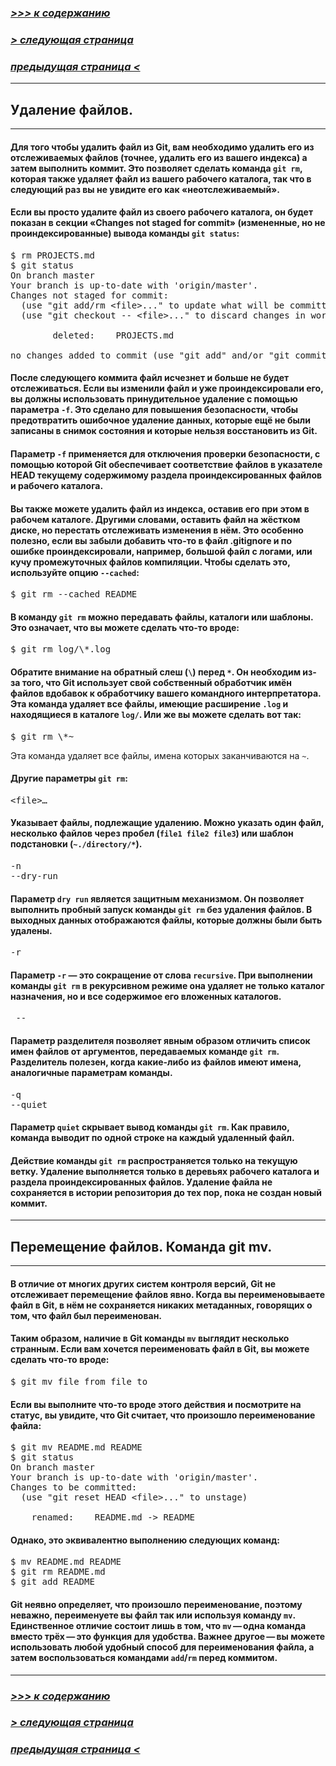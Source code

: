### [*>>> к содержанию*](./readme.md)
### [*> следующая страница*](./git_clean.md)
### [*предыдущая страница <*](./git_commit.md)

---

## **Удаление файлов.**

---

#### Для того чтобы удалить файл из Git, вам необходимо удалить его из отслеживаемых файлов (точнее, удалить его из вашего индекса) а затем выполнить коммит. Это позволяет сделать команда `git rm`, которая также удаляет файл из вашего рабочего каталога, так что в следующий раз вы не увидите его как «неотслеживаемый».
#### Если вы просто удалите файл из своего рабочего каталога, он будет показан в секции «Changes not staged for commit» (измененные, но не проиндексированные) вывода команды `git status`:
<pre>
$ rm PROJECTS.md
$ git status
On branch master
Your branch is up-to-date with 'origin/master'.
Changes not staged for commit:
  (use "git add/rm &ltfile>..." to update what will be committed)
  (use "git checkout -- &ltfile>..." to discard changes in working directory)

        deleted:    PROJECTS.md

no changes added to commit (use "git add" and/or "git commit -a")
</pre>
#### После следующего коммита файл исчезнет и больше не будет отслеживаться. Если вы изменили файл и уже проиндексировали его, вы должны использовать принудительное удаление с помощью параметра `-f`. Это сделано для повышения безопасности, чтобы предотвратить ошибочное удаление данных, которые ещё не были записаны в снимок состояния и которые нельзя восстановить из Git.
#### Параметр `-f` применяется для отключения проверки безопасности, с помощью которой Git обеспечивает соответствие файлов в указателе HEAD текущему содержимому раздела проиндексированных файлов и рабочего каталога.
#### Вы также можете удалить файл из индекса, оставив его при этом в рабочем каталоге. Другими словами, оставить файл на жёстком диске, но перестать отслеживать изменения в нём. Это особенно полезно, если вы забыли добавить что-то в файл .gitignore и по ошибке проиндексировали, например, большой файл с логами, или кучу промежуточных файлов компиляции. Чтобы сделать это, используйте опцию `--cached`:
<pre>
$ git rm --cached README
</pre>
#### В команду `git rm` можно передавать файлы, каталоги или шаблоны. Это означает, что вы можете сделать что-то вроде:
<pre>
$ git rm log/\*.log
</pre>
#### Обратите внимание на обратный слеш (`\`) перед `*`. Он необходим из-за того, что Git использует свой собственный обработчик имён файлов вдобавок к обработчику вашего командного интерпретатора. Эта команда удаляет все файлы, имеющие расширение `.log` и находящиеся в каталоге `log/`. Или же вы можете сделать вот так:
<pre>
$ git rm \*~
</pre>
Эта команда удаляет все файлы, имена которых заканчиваются на `~`.
#### **Другие параметры `git rm`:**
<pre>
&ltfile>…
</pre>
#### Указывает файлы, подлежащие удалению. Можно указать один файл, несколько файлов через пробел (`file1 file2 file3`) или шаблон подстановки (`~./directory/*`).​
<pre>
-n
--dry-run
</pre>
#### Параметр `dry run` является защитным механизмом. Он позволяет выполнить пробный запуск команды `git rm` без удаления файлов. В выходных данных отображаются файлы, которые должны были быть удалены.
<pre>
-r
</pre>
#### Параметр `-r` — это сокращение от слова `recursive`. При выполнении команды `git rm` в рекурсивном режиме она удаляет не только каталог назначения, но и все содержимое его вложенных каталогов.
<pre>
 --
</pre>
#### Параметр разделителя позволяет явным образом отличить список имен файлов от аргументов, передаваемых команде `git rm`. Разделитель полезен, когда какие-либо из файлов имеют имена, аналогичные параметрам команды.
<pre>
-q
--quiet
</pre>
#### Параметр `quiet` скрывает вывод команды `git rm`. Как правило, команда выводит по одной строке на каждый удаленный файл.
#### Действие команды `git rm` распространяется только на текущую ветку. Удаление выполняется только в деревьях рабочего каталога и раздела проиндексированных файлов. Удаление файла не сохраняется в истории репозитория до тех пор, пока не создан новый коммит.

---

## **Перемещение файлов. Команда git mv.**

---

#### В отличие от многих других систем контроля версий, Git не отслеживает перемещение файлов явно. Когда вы переименовываете файл в Git, в нём не сохраняется никаких метаданных, говорящих о том, что файл был переименован.
#### Таким образом, наличие в Git команды `mv` выглядит несколько странным. Если вам хочется переименовать файл в Git, вы можете сделать что-то вроде:
<pre>
$ git mv file_from file_to
</pre>
#### Если вы выполните что-то вроде этого действия и посмотрите на статус, вы увидите, что Git считает, что произошло переименование файла:
<pre>
$ git mv README.md README
$ git status
On branch master
Your branch is up-to-date with 'origin/master'.
Changes to be committed:
  (use "git reset HEAD &ltfile>..." to unstage)

    renamed:    README.md -> README
</pre>
#### Однако, это эквивалентно выполнению следующих команд:
<pre>
$ mv README.md README
$ git rm README.md
$ git add README
</pre>
#### Git неявно определяет, что произошло переименование, поэтому неважно, переименуете вы файл так или используя команду `mv`. Единственное отличие состоит лишь в том, что `mv` — одна команда вместо трёх — это функция для удобства. Важнее другое — вы можете использовать любой удобный способ для переименования файла, а затем воспользоваться командами `add`/`rm` перед коммитом.

---

### [*>>> к содержанию*](./readme.md)
### [*> следующая страница*](./git_clean.md)
### [*предыдущая страница <*](./git_commit.md)